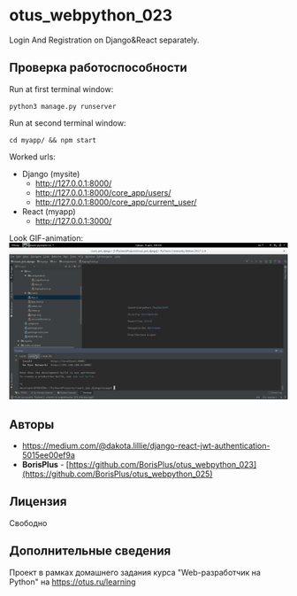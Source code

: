 # otus_webpython_023

Login And Registration on Django&React separately.


## Проверка работоспособности


Run at first terminal window:
```
python3 manage.py runserver
```

Run at second terminal window:

```
cd myapp/ && npm start
```

Worked urls:
* Django (mysite)
  * http://127.0.0.1:8000/
  * http://127.0.0.1:8000/core_app/users/
  * http://127.0.0.1:8000/core_app/current_user/
* React (myapp)
  * http://127.0.0.1:3000/


Look GIF-animation:
<kbd>![jwt.png](README.files/img/screencasts/jwt.gif)</kbd>

## Авторы

* https://medium.com/@dakota.lillie/django-react-jwt-authentication-5015ee00ef9a
* **BorisPlus** - [https://github.com/BorisPlus/otus_webpython_023](https://github.com/BorisPlus/otus_webpython_025)

## Лицензия

Свободно

## Дополнительные сведения

Проект в рамках домашнего задания курса "Web-разработчик на Python" на https://otus.ru/learning
